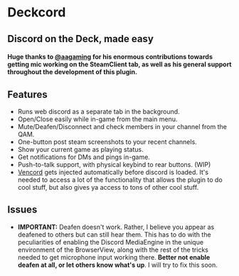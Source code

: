 # Deckcord
## Discord on the Deck, made easy

#### Huge thanks to [@aagaming](https://github.com/AAGaming00) for his enormous contributions towards getting mic working on the SteamClient tab, as well as his general support throughout the development of this plugin.

## Features
- Runs web discord as a separate tab in the background.
- Open/Close easily while in-game from the main menu.
- Mute/Deafen/Disconnect and check members in your channel from the QAM.
- One-button post steam screenshots to your recent channels.
- Show your current game as playing status.
- Get notifications for DMs and pings in-game.
- Push-to-talk support, with physical keybind to rear buttons. (WIP)
- [Vencord](https://vencord.dev/) gets injected automatically before discord is loaded. It's needed to access a lot of the functionality that allows the plugin to do cool stuff, but also gives ya access to tons of other cool stuff.

## Issues
- **IMPORTANT:** Deafen doesn't work. Rather, I believe you appear as deafened to others but can still hear them. This has to do with the peculiarities of enabling the Discord MediaEngine in the unique environment of the BrowserView, along with the rest of the tricks needed to get microphone input working there. **Better not enable deafen at all, or let others know what's up**. I will try to fix this soon.